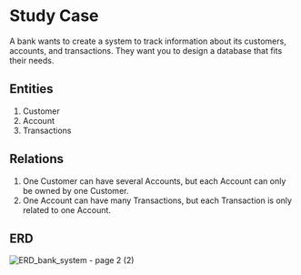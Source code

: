 # Study Case

A bank wants to create a system to track information about its customers, accounts, and transactions. They want you to design a database that fits their needs.

## Entities

1. Customer
2. Account
3. Transactions

## Relations

1. One Customer can have several Accounts, but each Account can only be owned by one Customer.
2. One Account can have many Transactions, but each Transaction is only related to one Account.

## ERD

![ERD_bank_system - page 2 (2)](https://github.com/user-attachments/assets/8e78f81d-7825-438d-b320-731f935e3b87)

